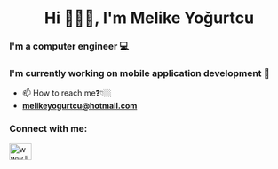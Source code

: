 <h1 align="center">Hi 🙋🏽‍♀️, I'm Melike Yoğurtcu</h1>
<h3 align="start">I'm a computer engineer 💻</h3>
<h3 align="start">I'm currently working on mobile application development 📱 </h3>

- 📫 How to reach me❓👇🏼
-  **melikeyogurtcu@hotmail.com**

<h3 align="left">Connect with me:</h3>
<p align="left">
<a href="https://www.linkedin.com/in/melike-yo%C4%9Furtcu-13062720b/" target="blank"><img align="center" src="https://raw.githubusercontent.com/rahuldkjain/github-profile-readme-generator/master/src/images/icons/Social/linked-in-alt.svg" alt="www.linkedin.com/in/melike-yoğurtcu" height="30" width="40" /></a>
</p>

